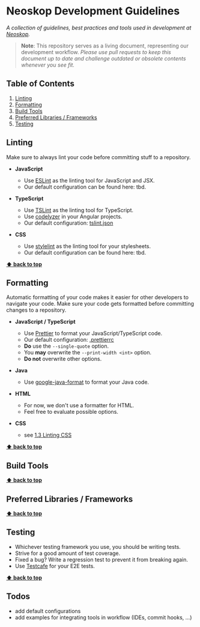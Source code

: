 # Neoskop Development Guidelines

*A collection of guidelines, best practices and tools used in development at 
[Neoskop](https://www.neoskop.de).*

> **Note**: This repository serves as a living document, representing our development workflow.
  *Please use pull requests to keep this document up to date and challenge outdated or obsolete 
  contents whenever you see fit.*

## Table of Contents

  1. [Linting](#linting)
  1. [Formatting](#formatting)
  1. [Build Tools](#build-tools)
  1. [Preferred Libraries / Frameworks](#libraries)
  1. [Testing](#testing)

## Linting

  Make sure to always lint your code before committing stuff to a repository.

  - **JavaScript**
    
    - Use [ESLint](https://eslint.org/) as the linting tool for JavaScript and JSX.
    - Our default configuration can be found here: tbd.
  
  - **TypeScript**
    
    - Use [TSLint](https://palantir.github.io/tslint/) as the linting tool for TypeScript.
    - Use [codelyzer](https://github.com/mgechev/codelyzer) in your Angular projects.
    - Our default configuration: [tslint.json](blob/master/configs/tslint.json)
    
  - **CSS**
      
      - Use [stylelint](https://stylelint.io/) as the linting tool for your stylesheets.
      - Our default configuration can be found here: tbd.
      
**[⬆ back to top](#table-of-contents)** 
    
## Formatting

  Automatic formatting of your code makes it easier for other developers to navigate your code.
  Make sure your code gets formatted before committing changes to a repository.

  - **JavaScript / TypeScript**
  
    - Use [Prettier](https://prettier.io/) to format your JavaScript/TypeScript code.
    - Our default configuration: [.prettierrc](blob/master/configs/.editorconfig)
    - **Do** use the `--single-quote` option.
    - You **may** overwrite the `--print-width <int>` option.
    - **Do not** overwrite other options.
    
  - **Java**
        
    - Use [google-java-format](https://github.com/google/google-java-format) to format your 
    Java code.
    
  - **HTML**
    - For now, we don't use a formatter for HTML.
    - Feel free to evaluate possible options.
    
  - **CSS**
    - see [1.3 Linting CSS](#linting--css)

**[⬆ back to top](#table-of-contents)**

## Build Tools

**[⬆ back to top](#table-of-contents)**

## Preferred Libraries / Frameworks

**[⬆ back to top](#table-of-contents)**

## Testing

  - Whichever testing framework you use, you should be writing tests.
  - Strive for a good amount of test coverage.
  - Fixed a bug? Write a regression test to prevent it from breaking again.
  - Use [Testcafe](https://devexpress.github.io/testcafe/) for your E2E tests.

**[⬆ back to top](#table-of-contents)**

## Todos

  - add default configurations
  - add examples for integrating tools in workflow (IDEs, commit hooks, ...)